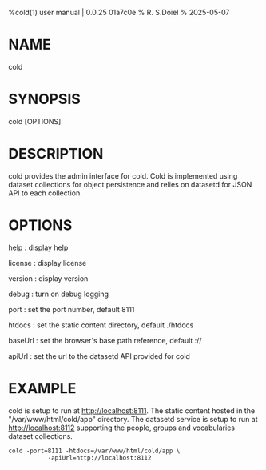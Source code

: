 %cold(1) user manual | 0.0.25 01a7c0e
% R. S.Doiel
% 2025-05-07

# NAME

cold

# SYNOPSIS

cold [OPTIONS]

# DESCRIPTION

cold provides the admin interface for cold. Cold is implemented using dataset collections
for object persistence and relies on datasetd for JSON API to each collection.

# OPTIONS


help
: display help

license
: display license

version
: display version

debug
: turn on debug logging

port
: set the port number, default 8111

htdocs
: set the static content directory, default ./htdocs

baseUrl
: set the browser's base path reference, default ://

apiUrl
: set the url to the datasetd API provided for cold


# EXAMPLE

cold is setup to run at <http://localhost:8111>. The static content hosted in
the "/var/www/html/cold/app" directory.  The datasetd service is setup to run at
<http://localhost:8112> supporting the people, groups and vocabularies dataset
collections.

~~~shell
cold -port=8111 -htdocs=/var/www/html/cold/app \
           -apiUrl=http://localhost:8112
~~~


